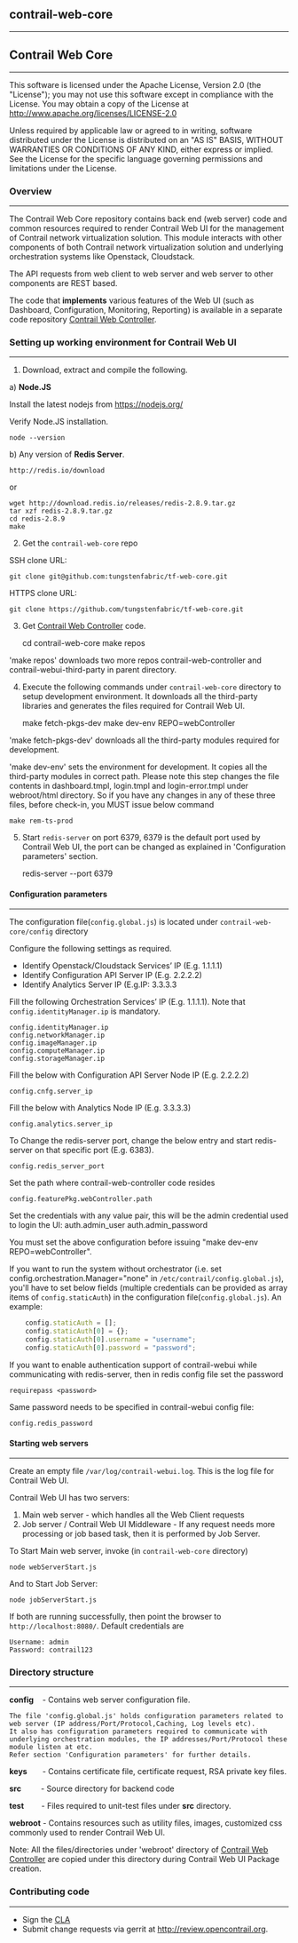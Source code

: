 ## contrail-web-core
---

## Contrail Web Core
---
This software is licensed under the Apache License, Version 2.0 (the "License"); you may not use this software except in compliance with the License. You may obtain a copy of the License at http://www.apache.org/licenses/LICENSE-2.0

Unless required by applicable law or agreed to in writing, software distributed under the License is distributed on an "AS IS" BASIS, WITHOUT WARRANTIES OR CONDITIONS OF ANY KIND, either express or implied. See the License for the specific language governing permissions and limitations under the License.

### Overview
---
The Contrail Web Core repository contains back end (web server) code and common resources required to render Contrail Web UI for the management of Contrail network virtualization solution. This module interacts with other components of both Contrail network virtualization solution and underlying orchestration systems like Openstack, Cloudstack.

The API requests from web client to web server and web server to other components are REST based.

The code that **implements** various features of the Web UI (such as Dashboard, Configuration, Monitoring, Reporting) is available in a separate code repository [Contrail Web Controller](https://github.com/tungstenfabric/tf-web-controller/).

### Setting up working environment for Contrail Web UI
---
1) Download, extract and compile the following.

a) **Node.JS**

Install the latest nodejs from https://nodejs.org/

Verify Node.JS installation.

    node --version

b) Any version of **Redis Server**.
    
    http://redis.io/download
    
   or
    
    wget http://download.redis.io/releases/redis-2.8.9.tar.gz
    tar xzf redis-2.8.9.tar.gz
    cd redis-2.8.9
    make
    
2) Get the `contrail-web-core` repo

SSH clone URL:
    
    git clone git@github.com:tungstenfabric/tf-web-core.git

HTTPS clone URL:
    
    git clone https://github.com/tungstenfabric/tf-web-core.git

3) Get [Contrail Web Controller](https://github.com/tungstenfabric/tf-web-controller/) code.

    cd contrail-web-core
    make repos

'make repos' downloads two more repos contrail-web-controller and contrail-webui-third-party in parent directory.
    

4) Execute the following commands under `contrail-web-core` directory to setup development environment. It downloads all the third-party libraries and generates the files required for Contrail Web UI.

    make fetch-pkgs-dev
    make dev-env REPO=webController

'make fetch-pkgs-dev' downloads all the third-party modules required for development. 

'make dev-env' sets the environment for development. It copies all the third-party modules in correct path.
Please note this step changes the file contents in dashboard.tmpl, login.tmpl and login-error.tmpl under webroot/html directory. So if you have any changes in any of these three files, before check-in, you MUST issue below command
    
    make rem-ts-prod

5) Start `redis-server` on port 6379, 6379 is the default port used by Contrail Web UI, the port can be changed as explained in 'Configuration parameters' section.

    redis-server --port 6379


#### Configuration parameters
---
The configuration file(`config.global.js`) is located under `contrail-web-core/config` directory

Configure the following settings as required.

* Identify Openstack/Cloudstack Services’ IP (E.g. 1.1.1.1)
* Identify Configuration API Server IP (E.g. 2.2.2.2)
* Identify Analytics Server IP (E.g.IP:  3.3.3.3

Fill the following Orchestration Services’ IP (E.g. 1.1.1.1). Note that `config.identityManager.ip` is mandatory.

    config.identityManager.ip
    config.networkManager.ip
    config.imageManager.ip
    config.computeManager.ip
    config.storageManager.ip

Fill the below with Configuration API Server Node IP (E.g. 2.2.2.2)

    config.cnfg.server_ip

Fill the below with Analytics Node IP (E.g. 3.3.3.3)

    config.analytics.server_ip

To Change the redis-server port, change the below entry and start redis-server on that specific port (E.g. 6383).
    
    config.redis_server_port

Set the path where contrail-web-controller code resides

    config.featurePkg.webController.path

Set the credentials with any value pair, this will be the admin credential used to login the UI:
    auth.admin_user
    auth.admin_password

You must set the above configuration before issuing "make dev-env REPO=webController".

If you want to run the system without orchestrator (i.e. set config.orchestration.Manager="none" in `/etc/contrail/config.global.js`), you'll have to set below fields (multiple credentials can be provided as array items of `config.staticAuth`) in the configuration file(`config.global.js`). An example:
```javascript
    config.staticAuth = [];
    config.staticAuth[0] = {};
    config.staticAuth[0].username = "username";
    config.staticAuth[0].password = "password";
```

If you want to enable authentication support of contrail-webui while communicating with redis-server, then in redis config file set the password

    requirepass <password>

Same password needs to be specified in contrail-webui config file:

    config.redis_password

#### Starting web servers
---
Create an empty file `/var/log/contrail-webui.log`. This is the log file for Contrail Web UI.

Contrail Web UI has two servers:

1. Main web server - which handles all the Web Client requests
2. Job server / Contrail Web UI Middleware - If any request needs more processing or job based task, then it is performed by Job Server.

To Start Main web server, invoke (in `contrail-web-core` directory)

    node webServerStart.js

And to Start Job Server:

    node jobServerStart.js

If both are running successfully, then point the browser to `http://localhost:8080/`.
Default credentials are 

    Username: admin
    Password: contrail123


### Directory structure
---
**config**&nbsp;&nbsp;&nbsp; - Contains web server configuration file. 

    The file 'config.global.js' holds configuration parameters related to web server (IP address/Port/Protocol,Caching, Log levels etc). 
    It also has configuration parameters required to communicate with underlying orchestration modules, the IP addresses/Port/Protocol these module listen at etc. 
    Refer section 'Configuration parameters' for further details.

**keys**&nbsp;&nbsp;&nbsp;&nbsp;&nbsp;&nbsp; - Contains certificate file, certificate request, RSA private key files.

**src**&nbsp;&nbsp;&nbsp;&nbsp;&nbsp;&nbsp;&nbsp;&nbsp; - Source directory for backend code

**test**&nbsp;&nbsp;&nbsp;&nbsp;&nbsp;&nbsp;&nbsp; - Files required to unit-test files under **src** directory.

**webroot** - Contains resources such as utility files, images, customized css commonly used to render Contrail Web UI. 

Note: All the files/directories under 'webroot' directory of [Contrail Web Controller](https://github.com/tungstenfabric/tf-web-controller/) are copied under this directory during Contrail Web UI Package creation.


### Contributing code
---
* Sign the [CLA](https://secure.echosign.com/public/hostedForm?formid=6G36BHPX974EXY)
* Submit change requests via gerrit at <http://review.opencontrail.org>.


